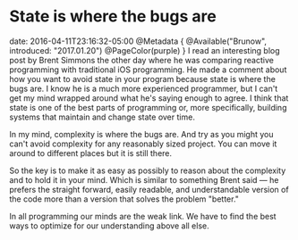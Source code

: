 # State is where the bugs are
date: 2016-04-11T23:16:32-05:00
@Metadata {
  @Available("Brunow", introduced: "2017.01.20")
  @PageColor(purple)
}
I read an interesting blog post by Brent Simmons the other day where he was comparing reactive programming with traditional iOS programming. He made a comment about how you want to avoid state in your program because state is where the bugs are. I know he is a much more experienced programmer, but I can't get my mind wrapped around what he's saying enough to agree. I think that state is one of the best parts of programming or, more specifically, building systems that maintain and change state over time.

In my mind, complexity is where the bugs are. And try as you might you can't avoid complexity for any reasonably sized project. You can move it around to different places but it is still there.

So the key is to make it as easy as possibly to reason about the complexity and to hold it in your mind. Which is similar to something Brent said &mdash; he prefers the straight forward, easily readable, and understandable version of the code more than a version that solves the problem "better."

In all programming our minds are the weak link. We have to find the best ways to optimize for our understanding above all else.
